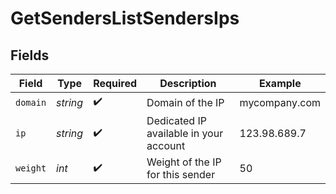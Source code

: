 # GetSendersListSendersIps


## Fields

| Field                                  | Type                                   | Required                               | Description                            | Example                                |
| -------------------------------------- | -------------------------------------- | -------------------------------------- | -------------------------------------- | -------------------------------------- |
| `domain`                               | *string*                               | :heavy_check_mark:                     | Domain of the IP                       | mycompany.com                          |
| `ip`                                   | *string*                               | :heavy_check_mark:                     | Dedicated IP available in your account | 123.98.689.7                           |
| `weight`                               | *int*                                  | :heavy_check_mark:                     | Weight of the IP for this sender       | 50                                     |